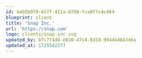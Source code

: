```yaml
---
id: b4b5b0f0-657f-411a-8708-fca8f7c4c484
blueprint: client
title: 'Snap Inc.'
url: 'https://snap.com'
logo: clients/snap-inc.svg
updated_by: b7c7f4d4-e810-47c4-8310-994d4d84346a
updated_at: 1725542277
---
```

